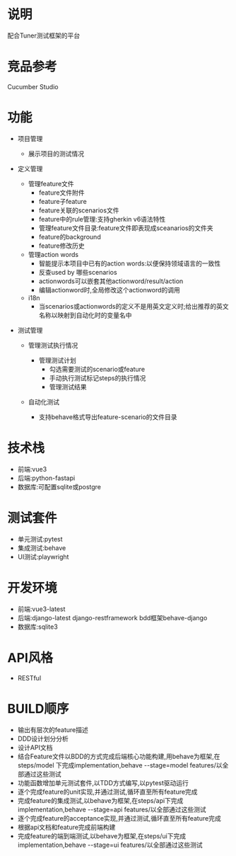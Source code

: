 # 说明
配合Tuner测试框架的平台
# 竞品参考
Cucumber Studio
# 功能
- 项目管理
    - 展示项目的测试情况
- 定义管理
    - 管理feature文件
        - feature文件附件
        - feature子feature
        - feature关联的scenarios文件
        - feature中的rule管理:支持gherkin v6语法特性
        - 管理feature文件目录:feature文件即表现成sceanarios的文件夹
        - feature的background
        - feature修改历史
    - 管理action words
        - 智能提示本项目中已有的action words:以便保持领域语言的一致性
        - 反查used by 哪些scenarios
        - actionwords可以嵌套其他actionword/result/action
        - 编辑actionword时,全局修改这个actionword的调用
    - i18n
        - 当scenarios或actionwords的定义不是用英文定义时;给出推荐的英文名称以映射到自动化时的变量名中
    

- 测试管理
    - 管理测试执行情况
        - 管理测试计划
            - 勾选需要测试的scenario或feature
            - 手动执行测试标记steps的执行情况
            - 管理测试结果

    - 自动化测试
        - 支持behave格式导出feature-scenario的文件目录
# 技术栈
- 前端:vue3
- 后端:python-fastapi
- 数据库:可配置sqlite或postgre
# 测试套件
- 单元测试:pytest
- 集成测试:behave
- UI测试:playwright
# 开发环境
- 前端:vue3-latest
- 后端:django-latest django-restframework bdd框架behave-django
- 数据库:sqlite3
# API风格
- RESTful
# BUILD顺序
- 输出有层次的feature描述
- DDD设计划分分析
- 设计API文档
- 结合Feature文件以BDD的方式完成后端核心功能构建,用behave为框架,在steps/model 下完成implementation,behave --stage=model features/以全部通过这些测试
- 功能函数增加单元测试套件,以TDD方式编写,以pytest驱动运行
- 逐个完成feature的unit实现,并通过测试,循环直至所有feature完成
- 完成feature的集成测试,以behave为框架,在steps/api下完成implementation,behave --stage=api features/以全部通过这些测试
- 逐个完成feature的acceptance实现,并通过测试,循环直至所有feature完成
- 根据api文档和feature完成前端构建
- 完成feature的端到端测试,以behave为框架,在steps/ui下完成implementation,behave --stage=ui features/以全部通过这些测试